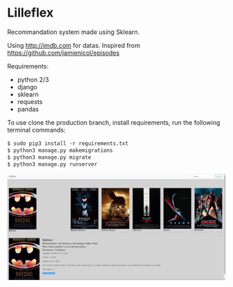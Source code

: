 # Lilleflex
Recommandation system made using Sklearn.<br/>

Using http://imdb.com for datas.
Inspired from https://github.com/jamienicol/episodes

Requirements:

 * python 2/3
 * django
 * sklearn
 * requests
 * pandas

To use clone the production branch, install requirements, run the following terminal commands:

    $ sudo pip3 install -r requirements.txt
    $ python3 manage.py makemigrations
    $ python3 manage.py migrate
    $ python3 manage.py runserver
    
![alt tag](https://github.com/christopheduruisseau/Lilleflex/blob/main/page.png)
